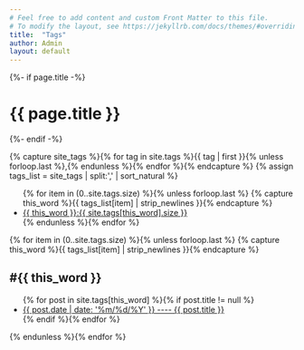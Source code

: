 ```yaml
---
# Feel free to add content and custom Front Matter to this file.
# To modify the layout, see https://jekyllrb.com/docs/themes/#overriding-theme-defaults
title:  "Tags"
author: Admin
layout: default
---
```


<div class="home">
    {%- if page.title -%}
    <h1 class="page-heading">{{ page.title }}</h1>
    {%- endif -%}

{% capture site_tags %}{% for tag in site.tags %}{{ tag | first }}{% unless forloop.last %},{% endunless %}{% endfor %}{% endcapture %}
{% assign tags_list = site_tags | split:',' | sort_natural %}
<ul class='taglist'>
    {% for item in (0..site.tags.size) %}{% unless forloop.last %}
    {% capture this_word %}{{ tags_list[item] | strip_newlines }}{% endcapture %}
    <li><a href="#{{ this_word}}" class="tag"><span class="tag-name">{{ this_word }}</span>:<span class="count">{{ site.tags[this_word].size }}</span></a></li>
    {% endunless %}{% endfor %}
</ul>

{% for item in (0..site.tags.size) %}{% unless forloop.last %}
{% capture this_word %}{{ tags_list[item] | strip_newlines }}{% endcapture %}
<article id="{{ this_word }}">
    <h2 class="tag-heading tag-name">#{{ this_word }}</h2>
    <ul>
        {% for post in site.tags[this_word] %}{% if post.title != null %}
        <li><a href="{{ site.url }}{{ post.url }}" title="{{ post.title }}" >{{ post.date | date: '%m/%d/%Y' }} ---- {{ post.title }}</a></li>
        {% endif %}{% endfor %}
    </ul>
</article>
{% endunless %}{% endfor %}

</div>

